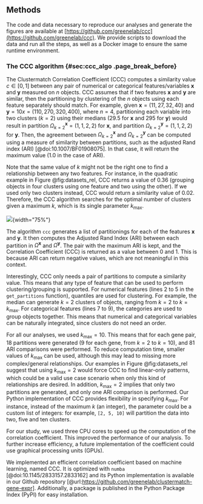 ## Methods

The code and data necessary to reproduce our analyses and generate the figures are available at [https://github.com/greenelab/ccc](https://github.com/greenelab/ccc).
We provide scripts to download the data and run all the steps, as well as a Docker image to ensure the same runtime environment.


### The CCC algorithm {#sec:ccc_algo .page_break_before}

The Clustermatch Correlation Coefficient (CCC) computes a similarity value $c \in \left[0,1\right]$ between any pair of numerical or categorical features/variables $\mathbf{x}$ and $\mathbf{y}$ measured on $n$ objects.
CCC assumes that if two features $\mathbf{x}$ and $\mathbf{y}$ are similar, then the partitioning by clustering of the $n$ objects using each feature separately should match.
For example, given $\mathbf{x}=(11, 27, 32, 40)$ and $\mathbf{y}=10x=(110, 270, 320, 400)$, where $n=4$, partitioning each variable into two clusters ($k=2$) using their medians (29.5 for $\mathbf{x}$ and 295 for $\mathbf{y}$) would result in partition $\Omega^{\mathbf{x}}_{k=2}=(1, 1, 2, 2)$ for $\mathbf{x}$, and partition $\Omega^{\mathbf{y}}_{k=2}=(1, 1, 2, 2)$ for $\mathbf{y}$.
Then, the agreement between $\Omega^{\mathbf{x}}_{k=2}$ and $\Omega^{\mathbf{y}}_{k=2}$ can be computed using a measure of similarity between partitions, such as the adjusted Rand index (ARI) [@doi:10.1007/BF01908075].
In that case, it will return the maximum value (1.0 in the case of ARI). 

Note that the same value of $k$ might not be the right one to find a relationship between any two features.
For instance, in the quadratic example in Figure @fig:datasets_rel, CCC returns a value of 0.36 (grouping objects in four clusters using one feature and two using the other).
If we used only two clusters instead, CCC would return a similarity value of 0.02.
Therefore, the CCC algorithm searches for the optimal number of clusters given a maximum $k$, which is its single parameter $k_{\mathrm{max}}$.

![
](images/intro/ccc_algorithm/ccc_algorithm.svg "CCC algorithm"){width="75%"}

The algorithm `ccc` generates a list of partitionings for each of the features $\mathbf{x}$ and $\mathbf{y}$.
It then computes the Adjusted Rand Index (ARI) between each partition in $\Omega^{\mathbf{x}}$ and $\Omega^{\mathbf{y}}$.
The pair with the maximum ARI is kept, and the Correlation Coefficient (CCC) is returned as a value between 0 and 1.
This is because ARI can return negative values, which are not meaningful in this context.


Interestingly, CCC only needs a pair of partitions to compute a similarity value.
This means that any type of feature that can be used to perform clustering/grouping is supported.
For numerical features (lines 2 to 5 in the `get_partitions` function), quantiles are used for clustering.
For example, the median can generate $k=2$ clusters of objects, ranging from $k=2$ to $k=k_{\mathrm{max}}$.
For categorical features (lines 7 to 9), the categories are used to group objects together.
This means that numerical and categorical variables can be naturally integrated, since clusters do not need an order.


For all our analyses, we used $k_{\mathrm{max}}=10$.
This means that for each gene pair, 18 partitions were generated (9 for each gene, from $k=2$ to $k=10$), and 81 ARI comparisons were performed.
To reduce computation time, smaller values of $k_{\mathrm{max}}$ can be used, although this may lead to missing more complex/general relationships.
Our examples in Figure @fig:datasets_rel suggest that using $k_{\mathrm{max}}=2$ would force CCC to find linear-only patterns, which could be a valid use case scenario when only this kind of relationships are desired.
In addition, $k_{\mathrm{max}}=2$ implies that only two partitions are generated, and only one ARI comparison is performed.
Our Python implementation of CCC provides flexibility in specifying $k_{\mathrm{max}}$.
For instance, instead of the maximum $k$ (an integer), the parameter could be a custom list of integers: for example, `[2, 5, 10]` will partition the data into two, five and ten clusters.


For our study, we used three CPU cores to speed up the computation of the correlation coefficient.
This improved the performance of our analysis.
To further increase efficiency, a future implementation of the coefficient could use graphical processing units (GPUs).


We implemented an efficient correlation coefficient based on machine learning, named CCC.
It is optimized with `numba` [@doi:10.1145/2833157.2833162] and its Python implementation is available in our Github repository [@url:https://github.com/greenelab/clustermatch-gene-expr].
Additionally, a package is published in the Python Package Index (PyPI) for easy installation.
